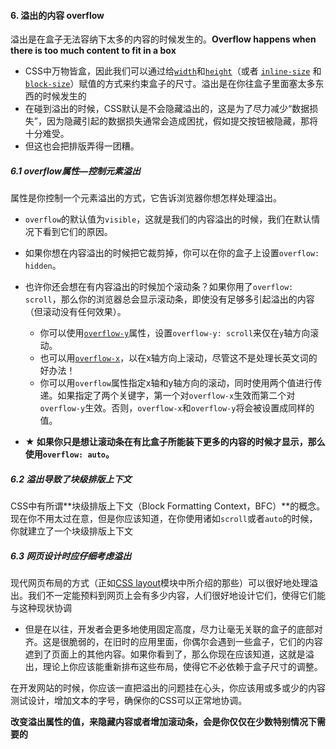 #### 6. 溢出的内容 overflow

溢出是在盒子无法容纳下太多的内容的时候发生的。**Overflow happens when there is too much content to fit in a box**

- CSS中万物皆盒，因此我们可以通过给[`width`](https://developer.mozilla.org/zh-CN/docs/Web/CSS/width)和[`height`](https://developer.mozilla.org/zh-CN/docs/Web/CSS/height)（或者 [`inline-size`](https://developer.mozilla.org/zh-CN/docs/Web/CSS/inline-size) 和 [`block-size`](https://developer.mozilla.org/zh-CN/docs/Web/CSS/block-size)）赋值的方式来约束盒子的尺寸。溢出是在你往盒子里面塞太多东西的时候发生的
- 在碰到溢出的时候，CSS默认是不会隐藏溢出的，这是为了尽力减少“数据损失”，因为隐藏引起的数据损失通常会造成困扰，假如提交按钮被隐藏，那将十分难受。
- 但这也会把排版弄得一团糟。

##### 6.1 overflow属性—控制元素溢出

属性是你控制一个元素溢出的方式，它告诉浏览器你想怎样处理溢出。

- `overflow`的默认值为`visible`，这就是我们的内容溢出的时候，我们在默认情况下看到它们的原因。

- 如果你想在内容溢出的时候把它裁剪掉，你可以在你的盒子上设置`overflow: hidden`。
- 也许你还会想在有内容溢出的时候加个滚动条？如果你用了`overflow: scroll`，那么你的浏览器总会显示滚动条，即使没有足够多引起溢出的内容（但滚动没有任何效果）。
  - 你可以使用[`overflow-y`](https://developer.mozilla.org/zh-CN/docs/Web/CSS/overflow-y)属性，设置`overflow-y: scroll`来仅在`y`轴方向滚动。
  - 也可以用[`overflow-x`](https://developer.mozilla.org/zh-CN/docs/Web/CSS/overflow-x)，以在x轴方向上滚动，尽管这不是处理长英文词的好办法！
  - 你可以用`overflow`属性指定x轴和y轴方向的滚动，同时使用两个值进行传递。如果指定了两个关键字，第一个对`overflow-x`生效而第二个对`overflow-y`生效。否则，`overflow-x`和`overflow-y`将会被设置成同样的值。

- **★ 如果你只是想让滚动条在有比盒子所能装下更多的内容的时候才显示，那么使用`overflow: auto`。**



##### 6.2 溢出导致了块级排版上下文

CSS中有所谓**块级排版上下文（Block Formatting Context，BFC）**的概念。现在你不用太过在意，但是你应该知道，在你使用诸如`scroll`或者`auto`的时候，你就建立了一个块级排版上下文



##### 6.3 网页设计时应仔细考虑溢出

现代网页布局的方式（正如[CSS layout](https://developer.mozilla.org/en-US/docs/Learn/CSS/CSS_layout)模块中所介绍的那些）可以很好地处理溢出。我们不一定能预料到网页上会有多少内容，人们很好地设计它们，使得它们能与这种现状协调

- 但是在以往，开发者会更多地使用固定高度，尽力让毫无关联的盒子的底部对齐。这是很脆弱的，在旧时的应用里面，你偶尔会遇到一些盒子，它们的内容遮到了页面上的其他内容。如果你看到了，那么你现在应该知道，这就是溢出，理论上你应该能重新排布这些布局，使得它不必依赖于盒子尺寸的调整。

在开发网站的时候，你应该一直把溢出的问题挂在心头，你应该用或多或少的内容测试设计，增加文本的字号，确保你的CSS可以正常地协调。

**改变溢出属性的值，来隐藏内容或者增加滚动条，会是你仅仅在少数特别情况下需要的**



